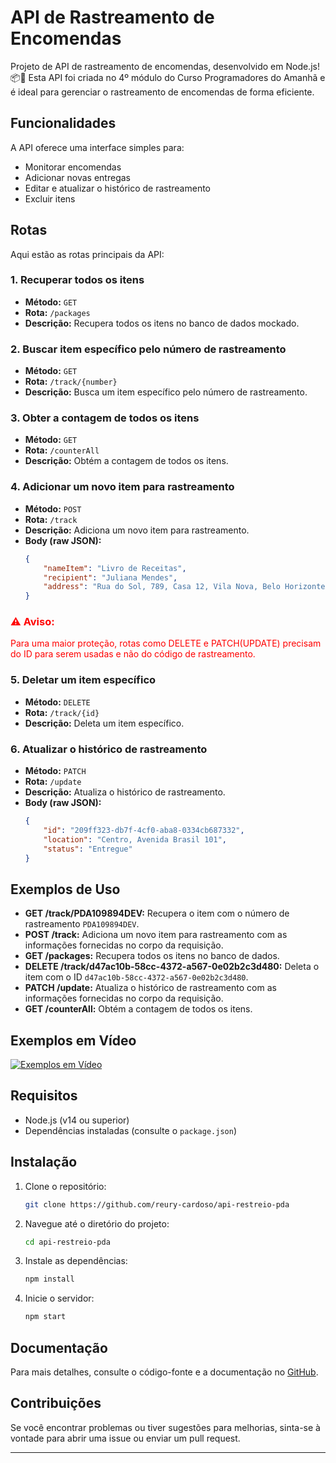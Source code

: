 # API de Rastreamento de Encomendas

Projeto de API de rastreamento de encomendas, desenvolvido em Node.js! 📦🚚 Esta API foi criada no 4º módulo do Curso Programadores do Amanhã e é ideal para gerenciar o rastreamento de encomendas de forma eficiente.

## Funcionalidades

A API oferece uma interface simples para:

- Monitorar encomendas
- Adicionar novas entregas
- Editar e atualizar o histórico de rastreamento
- Excluir itens

## Rotas

Aqui estão as rotas principais da API:

### 1. Recuperar todos os itens

- **Método:** `GET`
- **Rota:** `/packages`
- **Descrição:** Recupera todos os itens no banco de dados mockado.

### 2. Buscar item específico pelo número de rastreamento

- **Método:** `GET`
- **Rota:** `/track/{number}`
- **Descrição:** Busca um item específico pelo número de rastreamento.

### 3. Obter a contagem de todos os itens

- **Método:** `GET`
- **Rota:** `/counterAll`
- **Descrição:** Obtém a contagem de todos os itens.

### 4. Adicionar um novo item para rastreamento

- **Método:** `POST`
- **Rota:** `/track`
- **Descrição:** Adiciona um novo item para rastreamento.
- **Body (raw JSON):**
    ```json
    {
        "nameItem": "Livro de Receitas",
        "recipient": "Juliana Mendes",
        "address": "Rua do Sol, 789, Casa 12, Vila Nova, Belo Horizonte, MG, 30100-000"
    }
    ```


### <span style="color:red;">⚠️ Aviso:</span>

<span style="color:red;">Para uma maior proteção, rotas como DELETE e PATCH(UPDATE) precisam do ID para serem usadas e não do código de rastreamento.</span>

### 5. Deletar um item específico

- **Método:** `DELETE`
- **Rota:** `/track/{id}`
- **Descrição:** Deleta um item específico.

### 6. Atualizar o histórico de rastreamento

- **Método:** `PATCH`
- **Rota:** `/update`
- **Descrição:** Atualiza o histórico de rastreamento.
- **Body (raw JSON):**
    ```json
    {
        "id": "209ff323-db7f-4cf0-aba8-0334cb687332",
        "location": "Centro, Avenida Brasil 101",
        "status": "Entregue"
    }
    ```

## Exemplos de Uso

- **GET /track/PDA109894DEV:** Recupera o item com o número de rastreamento `PDA109894DEV`.
- **POST /track:** Adiciona um novo item para rastreamento com as informações fornecidas no corpo da requisição.
- **GET /packages:** Recupera todos os itens no banco de dados.
- **DELETE /track/d47ac10b-58cc-4372-a567-0e02b2c3d480:** Deleta o item com o ID `d47ac10b-58cc-4372-a567-0e02b2c3d480`.
- **PATCH /update:** Atualiza o histórico de rastreamento com as informações fornecidas no corpo da requisição.
- **GET /counterAll:** Obtém a contagem de todos os itens.

## Exemplos em Vídeo

[![Exemplos em Vídeo](https://img.youtube.com/vi/NLJSokxMGGs/0.jpg)](https://www.youtube.com/watch?v=NLJSokxMGGs)

## Requisitos

- Node.js (v14 ou superior)
- Dependências instaladas (consulte o `package.json`)

## Instalação

1. Clone o repositório:
    ```bash
    git clone https://github.com/reury-cardoso/api-restreio-pda
    ```
2. Navegue até o diretório do projeto:
    ```bash
    cd api-restreio-pda
    ```
3. Instale as dependências:
    ```bash
    npm install
    ```
4. Inicie o servidor:
    ```bash
    npm start
    ```

## Documentação

Para mais detalhes, consulte o código-fonte e a documentação no [GitHub](https://github.com/reury-cardoso/api-restreio-pda).

## Contribuições

Se você encontrar problemas ou tiver sugestões para melhorias, sinta-se à vontade para abrir uma issue ou enviar um pull request.

---